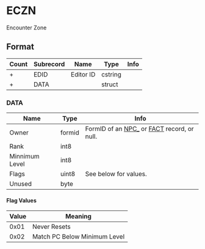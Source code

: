 ECZN
====

Encounter Zone

## Format

Count | Subrecord | Name | Type | Info
------|-------|------|------|-----
+ | EDID | Editor ID | cstring |
+ | DATA | | struct |

### DATA

Name | Type | Info
-----|------|-----
Owner | formid | FormID of an [NPC_](NPC_.md) or [FACT](FACT.md) record, or null.
Rank | int8 |
Minnimum Level | int8 |
Flags | uint8 | See below for values.
Unused | byte | 
 
#### Flag Values

Value | Meaning
------|--------
0x01 | Never Resets
0x02 | Match PC Below Minimum Level

